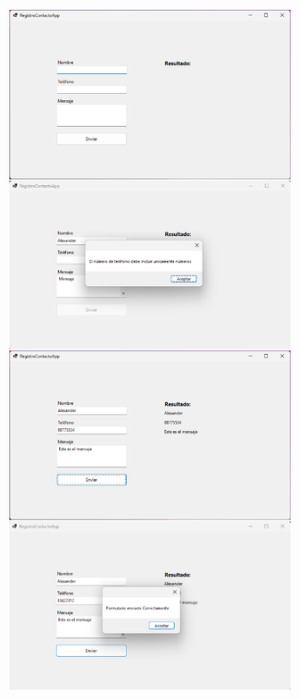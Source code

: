 ![Imagen 1.](https://raw.githubusercontent.com/GhosttGtt/RegistroContactosApp/main/assets/img/img1.png)
![Imagen 2.](https://raw.githubusercontent.com/GhosttGtt/RegistroContactosApp/main/assets/img/img3.png)
![Imagen 3.](https://raw.githubusercontent.com/GhosttGtt/RegistroContactosApp/main/assets/img/img2.png)
![Imagen 4.](https://raw.githubusercontent.com/GhosttGtt/RegistroContactosApp/main/assets/img/img04.png)
